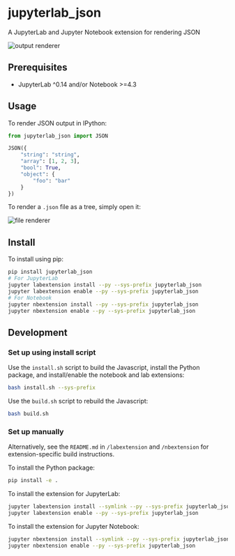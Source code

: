 # jupyterlab_json

A JupyterLab and Jupyter Notebook extension for rendering JSON

![output renderer](http://g.recordit.co/QAsC7YULcY.gif)

## Prerequisites

* JupyterLab ^0.14 and/or Notebook >=4.3

## Usage

To render JSON output in IPython:

```python
from jupyterlab_json import JSON

JSON({
    "string": "string",
    "array": [1, 2, 3],
    "bool": True,
    "object": {
        "foo": "bar"
    }
})
```

To render a `.json` file as a tree, simply open it:

![file renderer](http://g.recordit.co/cbf0xnQHKn.gif)

## Install

To install using pip:

```bash
pip install jupyterlab_json
# For JupyterLab
jupyter labextension install --py --sys-prefix jupyterlab_json
jupyter labextension enable --py --sys-prefix jupyterlab_json
# For Notebook
jupyter nbextension install --py --sys-prefix jupyterlab_json
jupyter nbextension enable --py --sys-prefix jupyterlab_json
```

## Development

### Set up using install script

Use the `install.sh` script to build the Javascript, install the Python package, and install/enable the notebook and lab extensions:

```bash
bash install.sh --sys-prefix
```

Use the `build.sh` script to rebuild the Javascript:

```bash
bash build.sh
```

### Set up manually

Alternatively, see the `README.md` in `/labextension` and `/nbextension` for extension-specific build instructions. 

To install the Python package:

```bash
pip install -e .
```

To install the extension for JupyterLab:

```bash
jupyter labextension install --symlink --py --sys-prefix jupyterlab_json
jupyter labextension enable --py --sys-prefix jupyterlab_json
```

To install the extension for Jupyter Notebook:

```bash
jupyter nbextension install --symlink --py --sys-prefix jupyterlab_json
jupyter nbextension enable --py --sys-prefix jupyterlab_json
```

